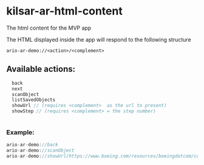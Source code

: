 # kilsar-ar-html-content
The html content for the MVP app

The HTML displayed inside the app will respond to the following structure

```
ario-ar-demo://<action>/<complement>
```

## Available actions:

```javascript
  back
  next
  scanObject
  listSavedObjects
  showUrl // (requires <complement>  as the url to present)
  showStep // (requires <complement> = the step number)
  
```

### Example:

```javascript
ario-ar-demo://back
ario-ar-demo://scanObject
ario-ar-demo://showUrl/https://www.boeing.com/resources/boeingdotcom/commercial/airports/737-family/737-800/docs/737-800_Airplane_Characteristics_for_Airport_Planning.pdf
```
